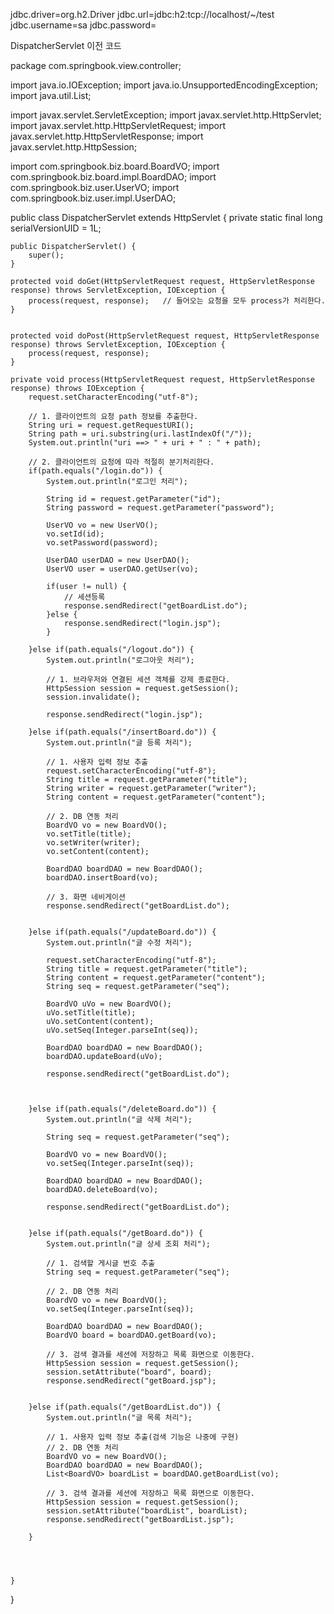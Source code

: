 jdbc.driver=org.h2.Driver
jdbc.url=jdbc:h2:tcp://localhost/~/test
jdbc.username=sa
jdbc.password=






DispatcherServlet 이전 코드

package com.springbook.view.controller;

import java.io.IOException;
import java.io.UnsupportedEncodingException;
import java.util.List;

import javax.servlet.ServletException;
import javax.servlet.http.HttpServlet;
import javax.servlet.http.HttpServletRequest;
import javax.servlet.http.HttpServletResponse;
import javax.servlet.http.HttpSession;

import com.springbook.biz.board.BoardVO;
import com.springbook.biz.board.impl.BoardDAO;
import com.springbook.biz.user.UserVO;
import com.springbook.biz.user.impl.UserDAO;

public class DispatcherServlet extends HttpServlet {
	private static final long serialVersionUID = 1L;
       
    public DispatcherServlet() {
        super();
    }

	protected void doGet(HttpServletRequest request, HttpServletResponse response) throws ServletException, IOException {
		process(request, response);   // 들어오는 요청을 모두 process가 처리한다.
	}


	protected void doPost(HttpServletRequest request, HttpServletResponse response) throws ServletException, IOException {
		process(request, response);
	}

	private void process(HttpServletRequest request, HttpServletResponse response) throws IOException {
		request.setCharacterEncoding("utf-8");
		
		// 1. 클라이언트의 요청 path 정보를 추출한다.
		String uri = request.getRequestURI();
		String path = uri.substring(uri.lastIndexOf("/"));
		System.out.println("uri ==> " + uri + " : " + path);
		
		// 2. 클라이언트의 요청에 따라 적절히 분기처리한다.
		if(path.equals("/login.do")) {
			System.out.println("로그인 처리");
			
			String id = request.getParameter("id");
			String password = request.getParameter("password");
			
			UserVO vo = new UserVO();
			vo.setId(id);
			vo.setPassword(password);
			
			UserDAO userDAO = new UserDAO();
			UserVO user = userDAO.getUser(vo);
			
			if(user != null) {
				// 세션등록
				response.sendRedirect("getBoardList.do");
			}else {
				response.sendRedirect("login.jsp");
			}
			
		}else if(path.equals("/logout.do")) {
			System.out.println("로그아웃 처리");
			
			// 1. 브라우저와 연결된 세션 객체를 강제 종료한다.
			HttpSession session = request.getSession();
			session.invalidate();
			
			response.sendRedirect("login.jsp");
			
		}else if(path.equals("/insertBoard.do")) {
			System.out.println("글 등록 처리");
			
			// 1. 사용자 입력 정보 추출
			request.setCharacterEncoding("utf-8");
			String title = request.getParameter("title");
			String writer = request.getParameter("writer");
			String content = request.getParameter("content");
			
			// 2. DB 연동 처리
			BoardVO vo = new BoardVO();
			vo.setTitle(title);
			vo.setWriter(writer);
			vo.setContent(content);
			
			BoardDAO boardDAO = new BoardDAO();
			boardDAO.insertBoard(vo);
			
			// 3. 화면 네비게이션
			response.sendRedirect("getBoardList.do");				
			
			
		}else if(path.equals("/updateBoard.do")) {
			System.out.println("글 수정 처리");
			
			request.setCharacterEncoding("utf-8");
			String title = request.getParameter("title");
			String content = request.getParameter("content");
			String seq = request.getParameter("seq");
			
			BoardVO uVo = new BoardVO();
			uVo.setTitle(title);
			uVo.setContent(content);
			uVo.setSeq(Integer.parseInt(seq));
			
			BoardDAO boardDAO = new BoardDAO();
			boardDAO.updateBoard(uVo);
			
			response.sendRedirect("getBoardList.do");
			
			
			
		}else if(path.equals("/deleteBoard.do")) {
			System.out.println("글 삭제 처리");
			
			String seq = request.getParameter("seq");
			
			BoardVO vo = new BoardVO();
			vo.setSeq(Integer.parseInt(seq));
			
			BoardDAO boardDAO = new BoardDAO();
			boardDAO.deleteBoard(vo);
			
			response.sendRedirect("getBoardList.do");
			
			
		}else if(path.equals("/getBoard.do")) {
			System.out.println("글 상세 조회 처리");
			
			// 1. 검색할 게시글 번호 추출
			String seq = request.getParameter("seq");
			
			// 2. DB 연동 처리
			BoardVO vo = new BoardVO();
			vo.setSeq(Integer.parseInt(seq));
			
			BoardDAO boardDAO = new BoardDAO();
			BoardVO board = boardDAO.getBoard(vo);
			
			// 3. 검색 결과를 세션에 저장하고 목록 화면으로 이동한다.
			HttpSession session = request.getSession();
			session.setAttribute("board", board);
			response.sendRedirect("getBoard.jsp");
			
			
		}else if(path.equals("/getBoardList.do")) {
			System.out.println("글 목록 처리");
			
			// 1. 사용자 입력 정보 추출(검색 기능은 나중에 구현)
			// 2. DB 연동 처리
			BoardVO vo = new BoardVO();
			BoardDAO boardDAO = new BoardDAO();
			List<BoardVO> boardList = boardDAO.getBoardList(vo);			
			
			// 3. 검색 결과를 세션에 저장하고 목록 화면으로 이동한다.
			HttpSession session = request.getSession();
			session.setAttribute("boardList", boardList);
			response.sendRedirect("getBoardList.jsp");
			
		}
		
		
		
		
	}

}
